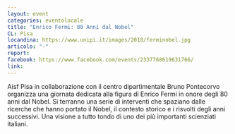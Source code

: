 ```yaml
---
layout: event
categories: eventolocale
title: "Enrico Fermi: 80 Anni dal Nobel"
CL: Pisa
locandina: https://www.unipi.it/images/2018/ferminobel.jpg
articolo: "-"
report:
facebook: https://www.facebook.com/events/2337768619631766/
link: 
---
```


Aisf Pisa in collaborazione con il centro dipartimentale Bruno Pontecorvo organizza una giornata dedicata alla figura di Enrico Fermi 
in onore degli 80 anni dal Nobel. Si terranno una serie di interventi che spaziano dalle ricerche che hanno portato il Nobel,
il contesto storico e i risvolti degli anni successivi. Una visione a tutto tondo di uno dei più importanti scienziati italiani.

